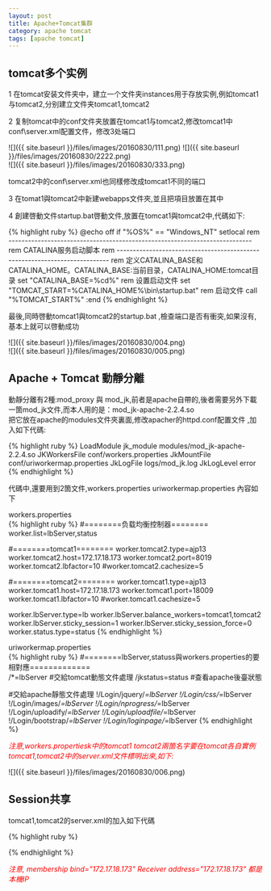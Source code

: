```yaml
---
layout: post
title: Apache+Tomcat集群
category: apache tomcat
tags: [apache tomcat]
---
```


## tomcat多个实例  

1 在tomcat安装文件夹中，建立一个文件夹instances用于存放实例,例如tomcat1与tomcat2,分别建立文件夹tomcat1,tomcat2  

2 复制tomcat中的conf文件夹放置在tomcat1与tomcat2,修改tomcat1中conf\server.xml配置文件，修改3处端口  

![]({{ site.baseurl }}/files/images/20160830/111.png) 
![]({{ site.baseurl }}/files/images/20160830/2222.png)   
![]({{ site.baseurl }}/files/images/20160830/333.png)  

tomcat2中的conf\server.xml也同樣修改成tomcat1不同的端口  

3 在tomat1與tomcat2中新建webapps文件夾,並且把項目放置在其中  

4 創建啓動文件startup.bat啓動文件,放置在tomcat1與tomcat2中,代碼如下:

{% highlight ruby %}
@echo off
if "%OS%" == "Windows_NT" setlocal
rem ---------------------------------------------------------------------------
rem CATALINA服务启动脚本
rem ---------------------------------------------------------------------------
rem 定义CATALINA_BASE和CATALINA_HOME。CATALINA_BASE:当前目录，CATALINA_HOME:tomcat目录
set "CATALINA_BASE=%cd%"
rem 设置启动文件
set "TOMCAT_START=%CATALINA_HOME%\bin\startup.bat"
rem 启动文件
call "%TOMCAT_START%"
:end
{% endhighlight %}

最後,同時啓動tomcat1與tomcat2的startup.bat ,檢查端口是否有衝突,如果沒有,基本上就可以啓動成功   

![]({{ site.baseurl }}/files/images/20160830/004.png)   
![]({{ site.baseurl }}/files/images/20160830/005.png) 


## Apache + Tomcat 動靜分離  

動靜分離有2種:mod_proxy 與 mod_jk,前者是apache自帶的,後者需要另外下載一箇mod_jk文件,而本人用的是：mod_jk-apache-2.2.4.so  
把它放在apache的modules文件夾裏面,修改apacher的httpd.conf配置文件 ,加入如下代碼:  

{% highlight ruby %}
LoadModule jk_module modules/mod_jk-apache-2.2.4.so
<IfModule jk_module>
JKWorkersFile conf/workers.properties
JkMountFile conf/uriworkermap.properties
JkLogFile logs/mod_jk.log
JkLogLevel error
</IfModule>
{% endhighlight %}

代碼中,還要用到2箇文件,workers.properties  uriworkermap.properties 內容如下  


workers.properties  
{% highlight ruby %}
#========负载均衡控制器========
worker.list=lbServer,status


#========tomcat1========
worker.tomcat2.type=ajp13
worker.tomcat2.host=172.17.18.173
worker.tomcat2.port=8019
worker.tomcat2.lbfactor=10
#worker.tomcat2.cachesize=5

#========tomcat2========
worker.tomcat1.type=ajp13
worker.tomcat1.host=172.17.18.173
worker.tomcat1.port=18009
worker.tomcat1.lbfactor=10
#worker.tomcat1.cachesize=5

worker.lbServer.type=lb
worker.lbServer.balance_workers=tomcat1,tomcat2
worker.lbServer.sticky_session=1
worker.lbServer.sticky_session_force=0
worker.status.type=status
{% endhighlight %}

uriworkermap.properties  
{% highlight ruby %} 
#========lbServer,statuss與workers.properties的要相對應=============        
/*=lbServer                  #交給tomcat動態文件處理
/jkstatus=status             #查看apache後臺狀態

#交給apache靜態文件處理
!/Login/jquery/*=lbServer
!/Login/css/*=lbServer
!/Login/images/*=lbServer
!/Login/nprogress/*=lbServer
!/Login/uploadify/*=lbServer
!/Login/uploadfile/*=lbServer
!/Login/bootstrap/*=lbServer
!/Login/loginpage/*=lbServer
{% endhighlight %}

<font style="color:red;font-style:italic">注意,workers.propertiesk中的tomcat1  tomcat2兩箇名字要在tomcat各自實例tomcat1,tomcat2中的server.xml文件標明出來,如下:  </font>

![]({{ site.baseurl }}/files/images/20160830/006.png)


## Session共享  

tomcat1,tomcat2的server.xml的<Host></Host>加入如下代碼  

{% highlight ruby %}
   <!-- Session共享配置 -->
   <Cluster className="org.apache.catalina.ha.tcp.SimpleTcpCluster" channelSendOptions="8">
   <Manager className="org.apache.catalina.ha.session.DeltaManager" expireSessionsOnShutdown="false" notifyListenersOnReplication="true"/>
   <Channel className="org.apache.catalina.tribes.group.GroupChannel">
    <!-- 配置membership服务,有规律的发送脉冲广播 -->
    <Membership className="org.apache.catalina.tribes.membership.McastService" address="228.0.0.4" port="45564" frequency="500" dropTime="3000" bind="172.17.18.173"/>
    <!-- receiver组件,用于从其他成员接收复制的数据信息 -->
    <Receiver className="org.apache.catalina.tribes.transport.nio.NioReceiver"  
      address="172.17.18.173" port="4001" autoBind="100" selectorTimeout="5000"  
      maxThreads="6"/>
    <!-- sender组件,用于给组中其他成员发送复制的数据信息 -->
    <Sender className="org.apache.catalina.tribes.transport.ReplicationTransmitter">
     <Transport className="org.apache.catalina.tribes.transport.nio.PooledParallelSender"/>
    </Sender>
    <!-- 消息处理组件,用于改变通道的操作行为 -->
    <Interceptor className="org.apache.catalina.tribes.group.interceptors.TcpFailureDetector"/>
    <Interceptor className="org.apache.catalina.tribes.group.interceptors.MessageDispatch15Interceptor"/>
   </Channel>
   <!-- 过滤器,过滤了任何对静态页面、图形、js的请求,这些请求不会修改会话 -->
   <Valve className="org.apache.catalina.ha.tcp.ReplicationValve" filter=".*\.gif;.*\.js;.*\.jpg;.*\.htm;.*\.html;.*\.txt;"/>
   <!-- 过滤器,同mod_jk一起使用,在故障转移期间保证会话的粘性 -->
   <Valve className="org.apache.catalina.ha.session.JvmRouteBinderValve"/>
   <Deployer className="org.apache.catalina.ha.deploy.FarmWarDeployer"  
     tempDir="/tmp/war-temp/" deployDir="/tmp/war-deploy/" watchDir="/tmp/war-listen/"  
     watchEnabled="false" />
   
  <ClusterListener className="org.apache.catalina.ha.session.ClusterSessionListener"/>
  </Cluster>
{% endhighlight %}

<font style="color:red;font-style:italic">注意, membership bind="172.17.18.173"  Receiver address="172.17.18.173" 都是本機IP</font>
 

















